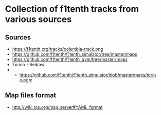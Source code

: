 # Collection of f1tenth tracks from various sources

## Sources
* https://f1tenth.org/tracks/columbia-track.png
* https://github.com/f1tenth/f1tenth_simulator/tree/master/maps
* https://github.com/f1tenth/f1tenth_gym/tree/master/maps
* Torino - Redraw
* * https://github.com/f1tenth/f1tenth_simulator/blob/master/maps/torino.pgm

## Map files format
* http://wiki.ros.org/map_server#YAML_format

